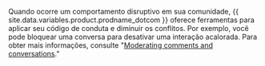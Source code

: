 Quando ocorre um comportamento disruptivo em sua comunidade, {{ site.data.variables.product.prodname_dotcom }} oferece ferramentas para aplicar seu código de conduta e diminuir os conflitos. Por exemplo, você pode bloquear uma conversa para desativar uma interação acalorada. Para obter mais informações, consulte "[Moderating comments and conversations](/github/building-a-strong-community/moderating-comments-and-conversations)."
